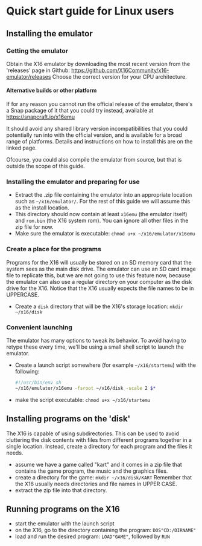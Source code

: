 Quick start guide for Linux users
=================================

Installing the emulator
-----------------------

### Getting the emulator

Obtain the X16 emulator by downloading the most recent version from the 'releases' page in Github:
https://github.com/X16Community/x16-emulator/releases
Choose the correct version for your CPU architecture.


#### Alternative builds or other platform

If for any reason you cannot run the official release of the emulator, there's a Snap package
of it that you could try instead, available at https://snapcraft.io/x16emu

It should avoid any shared library version incompatibilities that you could potentially run into with the
official version, and is available for a broad range of platforms. Details and instructions on how to install
this are on the linked page.

Ofcourse, you could also compile the emulator from source, but that is outside the scope of this guide.



### Installing the emulator and preparing for use

* Extract the .zip file containing the emulator into an appropriate location such as `~/x16/emulator/`.
For the rest of this guide we will assume this as the install location.
* This directory should now contain at least `x16emu` (the emulator itself) and `rom.bin` (the X16 system rom).
You can ignore all other files in the zip file for now.
* Make sure the emulator is executable: `chmod u+x ~/x16/emulator/x16emu`


### Create a place for the programs

Programs for the X16 will usually be stored on an SD memory card that the system sees as the main disk drive.
The emulator can use an SD card image file to replicate this, but we are not going to use this feature now,
because the emulator can also use a regular directory on your computer as the disk drive for the X16.
Notice that the X16 usually expects the file names to be in UPPERCASE.

* Create a `disk` directory that will be the X16's storage location: `mkdir ~/x16/disk`


### Convenient launching

The emulator has many options to tweak its behavior. To avoid having to retype these every time,
we'll be using a small shell script to launch the emulator.

* Create a launch script somewhere (for example `~/x16/startemu`) with the following:
    ```sh
    #!/usr/bin/env sh
    ~/x16/emulator/x16emu -fsroot ~/x16/disk -scale 2 $*
    ```
* make the script executable: `chmod u+x ~/x16/startemu`


Installing programs on the 'disk'
---------------------------------
The X16 is capable of using subdirectories. This can be used to avoid cluttering the disk contents
with files from different programs together in a single location.
Instead, create a directory for each program and the files it needs.

* assume we have a game called "kart" and it comes in a zip file that contains the game program,
  the music and the graphics files.
* create a directory for the game: `mkdir ~/x16/disk/KART`  Remember that the X16 usually needs
  directories and file names in UPPER CASE.
* extract the zip file into that directory.


Running programs on the X16
---------------------------

* start the emulator with the launch script
* on the X16, go to the directory containing the program: `DOS"CD:/DIRNAME"`
* load and run the desired program:  `LOAD"GAME"`, followed by `RUN`

